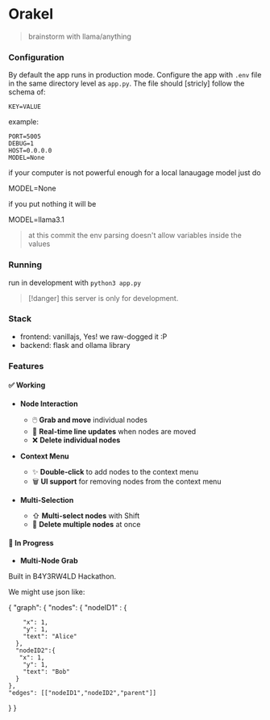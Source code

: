 # Orakel

> brainstorm with llama/anything

### Configuration

By default the app runs in production mode. Configure the app with `.env`
file in the same directory level as `app.py`. The file should [stricly] follow the schema of:

```text
KEY=VALUE
```

example:

```text
PORT=5005
DEBUG=1
HOST=0.0.0.0
MODEL=None
```

if your computer is not powerful enough for a local lanaugage model just do 

MODEL=None 

if you put nothing it will be 

MODEL=llama3.1




> at this commit the env parsing doesn't allow variables inside the values

### Running

run in development with `python3 app.py`

> [!danger] this server is only for development.

### Stack

- frontend: vanillajs, Yes! we raw-dogged it :P
- backend: flask and ollama library





### Features

#### ✅ Working
- **Node Interaction**
  - 🖱️ **Grab and move** individual nodes
  - 🔄 **Real-time line updates** when nodes are moved
  - ❌ **Delete individual nodes**

- **Context Menu**
  - ✨ **Double-click** to add nodes to the context menu
  - 🗑️ **UI support** for removing nodes from the context menu

- **Multi-Selection**
  - ⇧ **Multi-select nodes** with Shift
  - 🧹 **Delete multiple nodes** at once

#### 🚧 In Progress
- **Multi-Node Grab**


Built in B4Y3RW4LD Hackathon.





We might use json like:

{
  "graph": {
    "nodes": {
      "nodeID1" : {

        "x": 1,
        "y": 1,
        "text": "Alice"
      },
      "nodeID2":{
       "x": 1,
        "y": 1,
        "text": "Bob"
      }
    },
    "edges": [["nodeID1","nodeID2","parent"]]
  }
}
